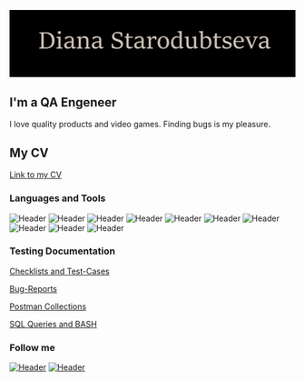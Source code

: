 [![Header](https://github.com/StDiana1/StDiana1/blob/main/assets/Name.png)](https://github.com/StDiana1/StDiana1)

## I'm a QA Engeneer
I love quality products and video games. Finding bugs is my pleasure.

## My CV
[Link to my CV](https://docs.google.com/document/d/1KOhlECo21oRs3moh6xy2kcz671e5PYMJCZRJyGL-QBE/edit?usp=sharing)

### Languages and Tools
![Header](https://img.shields.io/badge/Postman-090909?style=for-the-badge&logo=postman&logoColor=f76935)
![Header](https://img.shields.io/badge/Swagger-090909?style=for-the-badge&logo=swagger&logoColor=7ede2b)
![Header](https://img.shields.io/badge/Github-090909?style=for-the-badge&logo=github&logoColor=8cc4d7)
![Header](https://img.shields.io/badge/MySQL-090909?style=for-the-badge&logo=mysql&logoColor=00618a)
![Header](https://img.shields.io/badge/MongoDB-090909?style=for-the-badge&logo=mongodb&logoColor=4aa73c)
![Header](https://img.shields.io/badge/DevTools-090909?style=for-the-badge&logo=googlechrome&logoColor=2674f2)
![Header](https://img.shields.io/badge/AndroidStudio-090909?style=for-the-badge&logo=androidstudio&logoColor=3ad07d)
![Header](https://img.shields.io/badge/Fiddler-090909?style=for-the-badge&logo=fiddler&logoColor=8cc4d7)
![Header](https://img.shields.io/badge/CharlesProxy-090909?style=for-the-badge&logo=charlesproxy&logoColor=8cc4d7)
![Header](https://img.shields.io/badge/YouTrack-090909?style=for-the-badge&logo=charlesproxy&logoColor=8cc4d7)


### Testing Documentation
[Checklists and Test-Cases](https://docs.google.com/spreadsheets/d/1RnbN1SvPW7fbCxvF1cSpxICB00EnSXmUDtLGIE2wIbo/edit?usp=sharing)

[Bug-Reports](https://dianast.youtrack.cloud/issues?q=%D0%A1%D0%BE%D1%81%D1%82%D0%BE%D1%8F%D0%BD%D0%B8%D0%B5:%20%D0%9E%D1%82%D0%BA%D1%80%D1%8B%D1%82%D0%B0)

[Postman Collections](https://drive.google.com/drive/folders/1a3Q6UrSoMnEtjvRw5CqfpztXHTPQm3dY?usp=sharing)

[SQL Queries and BASH](https://docs.google.com/document/d/1mdqjqs6piHwg8IRIo78ehnsRAs1UV6MTa4OX9JpnYHc/edit?usp=sharing)


### Follow me
[![Header](https://img.shields.io/badge/Telegram-090909?style=for-the-badge&logo=telegram&logoColor=31a5db)](https://t.me/DianaST_00)
[![Header](https://img.shields.io/badge/Habr-090909?style=for-the-badge&logo=habr&logoColor=31a5db)](https://career.habr.com/diana_st)